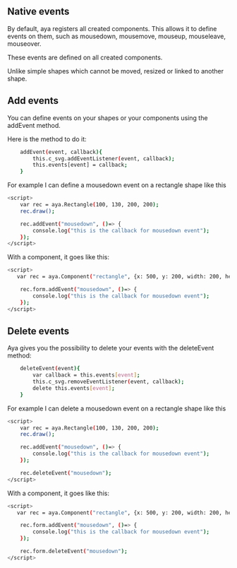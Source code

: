 ## Native events

By default, aya registers all created components.
This allows it to define events on them, such as mousedown, mousemove, mouseup, mouseleave, mouseover.

These events are defined on all created components.

Unlike simple shapes which cannot be moved, resized or linked to another shape.


## Add events

You can define events on your shapes or your components using the addEvent method.

Here is the method to do it:

```sh
    addEvent(event, callback){
        this.c_svg.addEventListener(event, callback);
        this.events[event] = callback;
    }
```
For example I can define a mousedown event on a rectangle shape like this


```sh
<script>
    var rec = aya.Rectangle(100, 130, 200, 200);
    rec.draw();

    rec.addEvent("mousedown", ()=> {
        console.log("this is the callback for mousedown event");
    });
</script>
```
With a component, it goes like this:


```sh
<script>
   var rec = aya.Component("rectangle", {x: 500, y: 200, width: 200, height: 100});

    rec.form.addEvent("mousedown", ()=> {
        console.log("this is the callback for mousedown event");
    });
</script>
```

## Delete events

Aya gives you the possibility to delete your events with the deleteEvent method:


```sh
    deleteEvent(event){
        var callback = this.events[event];
        this.c_svg.removeEventListener(event, callback);
        delete this.events[event];
    }
```

For example I can delete a mousedown event on a rectangle shape like this


```sh
<script>
    var rec = aya.Rectangle(100, 130, 200, 200);
    rec.draw();

    rec.addEvent("mousedown", ()=> {
        console.log("this is the callback for mousedown event");
    });

    rec.deleteEvent("mousedown");
</script>
```
With a component, it goes like this:


```sh
<script>
   var rec = aya.Component("rectangle", {x: 500, y: 200, width: 200, height: 100});

    rec.form.addEvent("mousedown", ()=> {
        console.log("this is the callback for mousedown event");
    });

    rec.form.deleteEvent("mousedown");
</script>
```